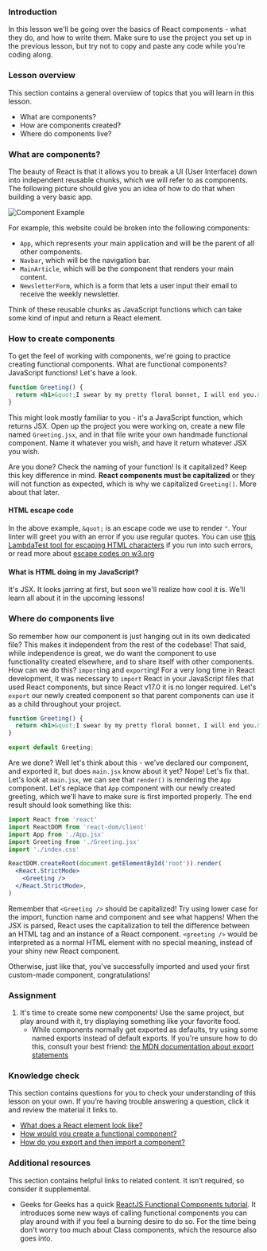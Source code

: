 ### Introduction

In this lesson we'll be going over the basics of React components - what they do, and how to write them. Make sure to use the project you set up in the previous lesson, but try not to copy and paste any code while you're coding along.

### Lesson overview

This section contains a general overview of topics that you will learn in this lesson.

- What are components?
- How are components created?
- Where do components live?

### What are components?

The beauty of React is that it allows you to break a UI (User Interface) down into independent reusable chunks, which we will refer to as components. The following picture should give you an idea of how to do that when building a very basic app.

![Component Example](https://cdn.statically.io/gh/TheOdinProject/curriculum/91485eec76445d86b29d35894e83324e2967f2fb/react/imgs/00.png)

For example, this website could be broken into the following components:

- `App`, which represents your main application and will be the parent of all other components.
- `Navbar`, which will be the navigation bar.
- `MainArticle`, which will be the component that renders your main content.
- `NewsletterForm`, which is a form that lets a user input their email to receive the weekly newsletter.

Think of these reusable chunks as JavaScript functions which can take some kind of input and return a React element.

### How to create components

To get the feel of working with components, we're going to practice creating functional components. What are functional components? JavaScript functions! Let's have a look.

```jsx
function Greeting() {
  return <h1>&quot;I swear by my pretty floral bonnet, I will end you.&quot;</h1>;
}
```

This might look mostly familiar to you - it's a JavaScript function, which returns JSX. Open up the project you were working on, create a new file named `Greeting.jsx`, and in that file write your own handmade functional component. Name it whatever you wish, and have it return whatever JSX you wish.

Are you done? Check the naming of your function! Is it capitalized? Keep this key difference in mind. **React components must be capitalized** or they will not function as expected, which is why we capitalized `Greeting()`. More about that later.

<div class="lesson-note">

<h4>HTML escape code</h4>

In the above example, <code>&amp;quot;</code> is an escape code we use to render <code>"</code>. Your linter will greet you with an error if you use regular quotes. You can use <a href="https://www.lambdatest.com/free-online-tools/html-escape" target="_blank">this LambdaTest tool for escaping HTML characters</a> if you run into such errors, or read more about <a href="https://www.w3.org/wiki/Common_HTML_entities_used_for_typography" target="_blank">escape codes on w3.org</a>

</div>

#### What is HTML doing in my JavaScript?

It's JSX. It looks jarring at first, but soon we'll realize how cool it is. We'll learn all about it in the upcoming lessons!

### Where do components live

So remember how our component is just hanging out in its own dedicated file? This makes it independent from the rest of the codebase! That said, while independence is great, we do want the component to use functionality created elsewhere, and to share itself with other components. How can we do this? `import`ing and `export`ing! For a very long time in React development, it was necessary to `import` React in your JavaScript files that used React components, but since React v17.0 it is no longer required. Let's `export` our newly created component so that parent components can use it as a child throughout your project.

```jsx
function Greeting() {
  return <h1>&quot;I swear by my pretty floral bonnet, I will end you.&quot;</h1>;
}

export default Greeting;
```

Are we done? Well let's think about this - we've declared our component, and exported it, but does `main.jsx` know about it yet? Nope! Let's fix that. Let's look at `main.jsx`, we can see that `render()` is rendering the `App` component. Let's replace that `App` component with our newly created greeting, which we'll have to make sure is first imported properly. The end result should look something like this:

```jsx
import React from 'react'
import ReactDOM from 'react-dom/client'
import App from './App.jsx'
import Greeting from './Greeting.jsx'
import './index.css'

ReactDOM.createRoot(document.getElementById('root')).render(
  <React.StrictMode>
    <Greeting />
  </React.StrictMode>,
)
```

Remember that `<Greeting />` should be capitalized! Try using lower case for the import, function name and component and see what happens! When the JSX is parsed, React uses the capitalization to tell the difference between an HTML tag and an instance of a React component. `<greeting />` would be interpreted as a normal HTML element with no special meaning, instead of your shiny new React component.

Otherwise, just like that, you've successfully imported and used your first custom-made component, congratulations!

### Assignment

<div class="lesson-content__panel" markdown="1">

1. It's time to create some new components! Use the same project, but play around with it, try displaying something like your favorite food.
    - While components normally get exported as defaults, try using some named exports instead of default exports. If you're unsure how to do this, consult your best friend: [the MDN documentation about export statements](https://developer.mozilla.org/en-US/docs/web/javascript/reference/statements/export#description)
</div>

### Knowledge check

This section contains questions for you to check your understanding of this lesson on your own. If you’re having trouble answering a question, click it and review the material it links to.

- <a class="knowledge-check-link" href="#what-are-components">What does a React element look like?</a>
- <a class="knowledge-check-link" href="#how-to-create-components">How would you create a functional component?</a>
- <a class="knowledge-check-link" href="#where-do-components-live">How do you export and then import a component?</a>

### Additional resources

This section contains helpful links to related content. It isn’t required, so consider it supplemental.

- Geeks for Geeks has a quick [ReactJS Functional Components tutorial](https://www.geeksforgeeks.org/reactjs-functional-components/). It introduces some new ways of calling functional components you can play around with if you feel a burning desire to do so. For the time being don't worry too much about Class components, which the resource also goes into.
